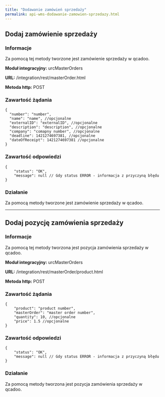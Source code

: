 ```yaml
---
title: "Dodawanie zamówień sprzedaży"
permalink: api-wms-dodawanie-zamowien-sprzedazy.html
---
```


## Dodaj zamówienie sprzedaży

### Informacje

Za pomocą tej metody tworzone jest zamówienie sprzedaży w qcadoo.

  **Moduł integracyjny:** urcMasterOrders

  **URL:** /integration/rest/masterOrder.html

  **Metoda http:** POST

### Zawartość żądania
~~~~~~~~
{
  "number": "number",
  "name": "name", //opcjonalne
  "externalID": "externalID", //opcjonalne
  "description": "description", //opcjonalne
  "company": "comapny number", //opcjonalne
  "deadline": 1421274697381, //opcjonalne
  "dateOfReceipt": 1421274697381 //opcjonalne
}
~~~~~~~~

### Zawartość odpowiedzi
~~~~~~~~
{
    "status": "OK",
    "message": null // Gdy status ERROR - informacja z przyczyną błędu
}
~~~~~~~~

### Działanie
Za pomocą metody tworzone jest zamówienie sprzedaży w qcadoo.

---

## Dodaj pozycję zamówienia sprzedaży

### Informacje

Za pomocą tej metody tworzona jest pozycja zamówienia sprzedaży w qcadoo.

**Moduł integracyjny:** urcMasterOrders

**URL:** /integration/rest/masterOrder/product.html

**Metoda http:** POST

### Zawartość żądania
~~~~~~~~
{
    "product": "product number",
    "masterOrder": "master order number",
    "quantity": 10, //opcjonalne
    "price": 1.5 //opcjonalne
}
~~~~~~~~

### Zawartość odpowiedzi
~~~~~~~~
{
    "status": "OK",
    "message": null // Gdy status ERROR - informacja z przyczyną błędu
}
~~~~~~~~

### Działanie
Za pomocą metody tworzona jest pozycja zamówienia sprzedaży w qcadoo.